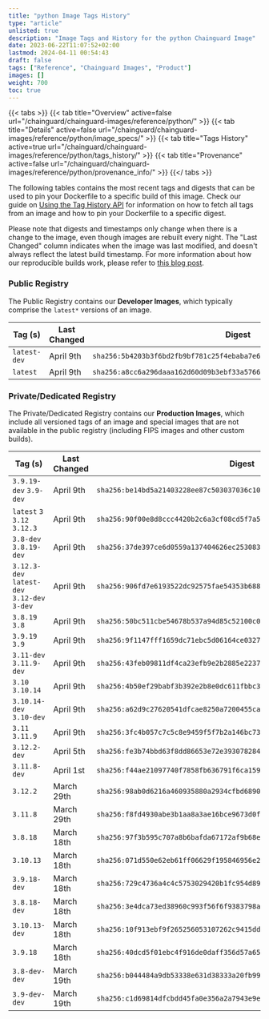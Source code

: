 ```yaml
---
title: "python Image Tags History"
type: "article"
unlisted: true
description: "Image Tags and History for the python Chainguard Image"
date: 2023-06-22T11:07:52+02:00
lastmod: 2024-04-11 00:54:43
draft: false
tags: ["Reference", "Chainguard Images", "Product"]
images: []
weight: 700
toc: true
---
```


{{< tabs >}}
{{< tab title="Overview" active=false url="/chainguard/chainguard-images/reference/python/" >}}
{{< tab title="Details" active=false url="/chainguard/chainguard-images/reference/python/image_specs/" >}}
{{< tab title="Tags History" active=true url="/chainguard/chainguard-images/reference/python/tags_history/" >}}
{{< tab title="Provenance" active=false url="/chainguard/chainguard-images/reference/python/provenance_info/" >}}
{{</ tabs >}}

The following tables contains the most recent tags and digests that can be used to pin your Dockerfile to a specific build of this image. Check our guide on [Using the Tag History API](/chainguard/chainguard-images/using-the-tag-history-api/) for information on how to fetch all tags from an image and how to pin your Dockerfile to a specific digest.

Please note that digests and timestamps only change when there is a change to the image, even though images are rebuilt every night. The "Last Changed" column indicates when the image was last modified, and doesn't always reflect the latest build timestamp. For more information about how our reproducible builds work, please refer to [this blog post](https://www.chainguard.dev/unchained/reproducing-chainguards-reproducible-image-builds).

### Public Registry
The Public Registry contains our **Developer Images**, which typically comprise the `latest*` versions of an image.

| Tag (s)       | Last Changed | Digest                                                                    |
|---------------|--------------|---------------------------------------------------------------------------|
|  `latest-dev` | April 9th    | `sha256:5b4203b3f6bd2fb9bf781c25f4ebaba7e61be425c2d953c4bb729a47d63e794e` |
|  `latest`     | April 9th    | `sha256:a8cc6a296daaa162d60d09b3ebf33a5766e31c17c815a05eb1837094a738b8ee` |


### Private/Dedicated Registry
The Private/Dedicated Registry contains our **Production Images**, which include all versioned tags of an image and special images that are not available in the public registry (including FIPS images and other custom builds).

| Tag (s)                                       | Last Changed | Digest                                                                    |
|-----------------------------------------------|--------------|---------------------------------------------------------------------------|
|  `3.9.19-dev` `3.9-dev`                       | April 9th    | `sha256:be14bd5a21403228ee87c503037036c10de31a1db02b921837de718fecc67746` |
|  `latest` `3` `3.12` `3.12.3`                 | April 9th    | `sha256:90f00e8d8ccc4420b2c6a3cf08cd5f7a56fe8f58ecad5f25659e4e1fd0511080` |
|  `3.8-dev` `3.8.19-dev`                       | April 9th    | `sha256:37de397ce6d0559a137404626ec253083ff504ae53636a54beb90b0e4ace1e61` |
|  `3.12.3-dev` `latest-dev` `3.12-dev` `3-dev` | April 9th    | `sha256:906fd7e6193522dc92575fae54353b688e56bf7dfa77bf29ff3a199b221d0943` |
|  `3.8.19` `3.8`                               | April 9th    | `sha256:50bc511cbe54678b537a94d85c52100c0e5222f1408877e5c77c31a633c288a4` |
|  `3.9.19` `3.9`                               | April 9th    | `sha256:9f1147fff1659dc71ebc5d06164ce03271d02cb774c5b35c9bb454e6eaf822e3` |
|  `3.11-dev` `3.11.9-dev`                      | April 9th    | `sha256:43feb09811df4ca23efb9e2b2885e2237805d13e55d9509a971cab0bb13a39fc` |
|  `3.10` `3.10.14`                             | April 9th    | `sha256:4b50ef29babf3b392e2b8e0dc611fbbc38140622eb2978236d64aa5d301ecae1` |
|  `3.10.14-dev` `3.10-dev`                     | April 9th    | `sha256:a62d9c27620541dfcae8250a7200455ca8de98950dc99b6507079c78ba34ba23` |
|  `3.11` `3.11.9`                              | April 9th    | `sha256:3fc4b057c7c5c8e9459f5f7b2a146bc73ea883d0262b5ef9a2c55ebd0e86a641` |
|  `3.12.2-dev`                                 | April 5th    | `sha256:fe3b74bbd63f8dd86653e72e393078284c714d96d88c9b7f9063633a2db92ea0` |
|  `3.11.8-dev`                                 | April 1st    | `sha256:f44ae21097740f7858fb636791f6ca1590d90b22de7029631d13de9e6e082733` |
|  `3.12.2`                                     | March 29th   | `sha256:98ab0d6216a460935880a2934cfbd689087b1b337be041f143f30bded0e34f2a` |
|  `3.11.8`                                     | March 29th   | `sha256:f8fd4930abe3b1aa8a3ae16bce9673d0ff10fe895498c268dddb93cda136de62` |
|  `3.8.18`                                     | March 18th   | `sha256:97f3b595c707a8b6bafda67172af9b68eb15cdd728f232912158ce9ff26c1356` |
|  `3.10.13`                                    | March 18th   | `sha256:071d550e62eb61ff06629f195846956e2131302320fa26a795cc1d2f988df5df` |
|  `3.9.18-dev`                                 | March 18th   | `sha256:729c4736a4c4c5753029420b1fc954d8966eeb1e3483135d512148b93167b6ac` |
|  `3.8.18-dev`                                 | March 18th   | `sha256:3e4dca73ed38960c993f56f6f9383798a9257444bea860c4e16ea0de7002c2fc` |
|  `3.10.13-dev`                                | March 18th   | `sha256:10f913ebf9f265256053107262c9415dd8ca4eef29677480f368646f9606018a` |
|  `3.9.18`                                     | March 18th   | `sha256:40dcd5f01ebc4f916de0daff356d57a65107944b1781c6bb29cbc3f7d081ada7` |
|  `3.8-dev-dev`                                | March 19th   | `sha256:b044484a9db53338e631d38333a20fb9965bb36a8aa2fe30d5518bd939c6cad1` |
|  `3.9-dev-dev`                                | March 19th   | `sha256:c1d69814dfcbdd45fa0e356a2a7943e9ed2eca6726b8848859b70620c1474202` |

